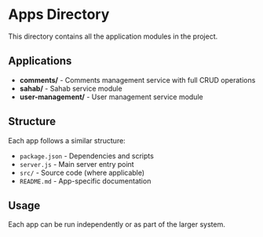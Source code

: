 # Apps Directory

This directory contains all the application modules in the project.

## Applications

- **comments/** - Comments management service with full CRUD operations
- **sahab/** - Sahab service module
- **user-management/** - User management service module

## Structure

Each app follows a similar structure:
- `package.json` - Dependencies and scripts
- `server.js` - Main server entry point
- `src/` - Source code (where applicable)
- `README.md` - App-specific documentation

## Usage

Each app can be run independently or as part of the larger system.
